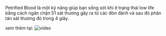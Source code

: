 Petrified Blood là một kỹ năng giúp bạn sống sót khi ở trạng thái low life bằng cách ngăn chặn 51 sát thương gây ra từ các đòn đánh và sau đó phân tán sát thương đó trong 4 giây.

xem thêm tại: ![video](https://www.youtube.com/watch?v=fqFmywbeSyo&ab_channel=Zizaran)